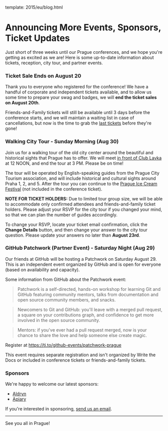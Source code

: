 template: 2015/eu/blog.html

# Announcing More Events, Sponsors, Ticket Updates

Just short of three weeks until our Prague conferences, and we hope you're getting as
excited as we are! Here is some up-to-date information about tickets, reception,
city tour, and partner events.

### Ticket Sale Ends on August 20

Thank you to everyone who registered for the conference! We have a handful of
corporate and independent tickets available, and to allow us some time to prepare your
swag and badges, we will **end the ticket sales on August 20th**.

Friends-and-Family tickets will still be available until 3 days before the conference
starts, and we will maintain a waiting list in case of cancellations, but now is the time
to grab the [last tickets](tickets) before they're gone!

[tickets]: https://ti.to/writethedocs/write-the-docs-eu-2015

### Walking City Tour - Sunday Morning (Aug 30)

Join us for a walking tour of the old city center around the beautiful and historical
sights that Prague has to offer. We will meet [in front of Club Lavka](https://goo.gl/maps/gfMnC)
at 12 NOON, and end the tour at 3 PM. Please be on time!

The tour will be operated by English-speaking guides from the Prague City Tourism
association, and will include historical and cultural sights around Praha 1, 2, and 5. After the
tour you can continue to the [Prague Ice Cream Festival](https://www.facebook.com/events/911013742295892/) (not included in the conference ticket).

**NOTE FOR TICKET HOLDERS:** Due to limited tour group size, we will be able to accommodate
only confirmed attendees and friends-and-family ticket holders. Please adjust your RSVP for the city
tour if you changed your mind, so that we can plan the number of guides accordingly.

To change your RSVP, locate your ticket email confirmation, click the **Change Details** button,
and then change your answer to the city tour question. Please update your answers no later
than **August 23rd**.

### GitHub Patchwork (Partner Event) - Saturday Night (Aug 29)

Our friends at GitHub will be hosting a Patchwork on Saturday August 29. This is an independent
event organized by GitHub and is open for everyone (based on availability and capacity).

Some information from GitHub about the Patchwork event:

> Patchwork is a self-directed, hands-on workshop for learning Git and GitHub featuring
community mentors, talks from documentation and open source community members, and snacks.

> Newcomers to Git and GitHub: you'll leave with a merged pull request, a square on your
contributions graph, and confidence to get more involved in the open source community.

> Mentors: if you've ever had a pull request merged, now is your chance to share the love
and help someone else create magic.

Register at https://ti.to/github-events/patchwork-prague

This event requires separate registration and isn't organized by Write the Docs or included
in conference tickets or friends-and-family tickets.

### Sponsors

We're happy to welcome our latest sponsors:

* [Aldryn](http://www.aldryn.com/)
* [Apiary](https://apiary.io/)

If you're interested in sponsoring, [send us an email][email-us].

[email-us]: mailto:europe@writethedocs.org

----

See you all in Prague!
